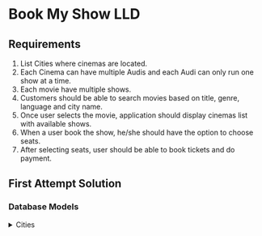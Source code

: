 # Book My Show LLD

## Requirements
1. List Cities where cinemas are located.
2. Each Cinema can have multiple Audis and each Audi can only run one show at a time.
3. Each movie have multiple shows.
4. Customers should be able to search movies based on title, genre, language and city name.
5. Once user selects the movie, application should display cinemas list with available shows.
6. When a user book the show, he/she should have the option to choose seats.
7. After selecting seats, user should be able to book tickets and do payment.

## First Attempt Solution
### Database Models
<details>
<summary> Cities </summary>
```
  class Cities {
    private string name;
    Cities(string name) {
      this.name = name;
    }
  }
```
</details>
